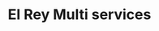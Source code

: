 ---
title: "El Rey Multi services"
url: /porlamar/el-rey-multi-services/
shop: piezas de automóviles
---